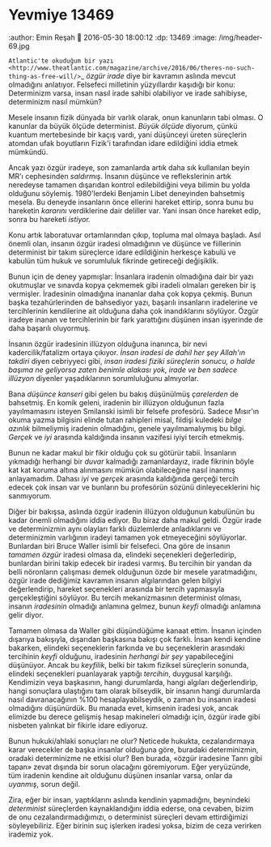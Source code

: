 Yevmiye 13469
=================

:author: Emin Reşah
:date: 2016-05-30 18:00:12 
:dp: 13469 
:image: /img/header-69.jpg

`Atlantic'te okuduğum bir yazı
<http://www.theatlantic.com/magazine/archive/2016/06/theres-no-such-thing-as-free-will/>`_
*özgür irade* diye bir kavramın aslında mevcut olmadığını anlatıyor. Felsefeci
milletinin yüzyıllardır kaşıdığı bir konu: Determinizm varsa, insan nasıl irade
sahibi olabiliyor ve irade sahibiyse, determinizm nasıl mümkün?

Mesele insanın fizik dünyada bir varlık olarak, onun kanunların tabi olması. O
kanunlar da büyük ölçüde determinist. *Büyük ölçüde* diyorum, çünkü kuantum
mertebesinde bir kaçış vardı, yani düşünceyi üreten süreçlerin atomdan ufak
boyutların Fizik'i tarafından idare edildiğini iddia etmek mümkündü.

Ancak yazı özgür iradeye, son zamanlarda artık daha sık kullanılan beyin MR'ı
cephesinden *saldırmış*. İnsanın düşünce ve reflekslerinin artık neredeyse
tamamen dışarıdan kontrol edilebildiğini veya bilimin bu yolda olduğunu
söylemiş. 1980'lerdeki Benjamin Libet deneyinden bahsetmiş mesela. Bu deneyde
insanların önce ellerini hareket ettirip, sonra bunu bu hareketin *kararını*
verdiklerine dair deliller var. Yani insan önce hareket edip, sonra bu hareketi
*istiyor.*

Konu artık laboratuvar ortamlarından çıkıp, topluma mal olmaya başladı. Asıl
önemli olan, insanın özgür iradesi olmadığının ve düşünce ve fiillerinin
determinist bir takım süreçlerce idare edildiğinin herkesçe kabulü ve kabulün
tüm hukuk ve sorumluluk fikrinde getireceği değişiklik.

Bunun için de deney yapmışlar: İnsanlara iradenin olmadığına dair bir yazı
okutmuşlar ve sınavda kopya çekmemek gibi iradeli olmaları gereken bir iş
vermişler. İradesinin olmadığına inananlar daha çok kopya çekmiş. Bunun başka
tezahürlerinden de bahsediyor yazı, başarılı insanların iradelerine ve
tercihlerinin kendilerine ait olduğuna daha çok inandıklarını söylüyor. Özgür
iradeye inanan ve tercihlerinin bir fark yarattığını düşünen insan işyerinde de
daha başarılı oluyormuş.

İnsanın özgür iradesinin illüzyon olduğuna inanınca, bir nevi
kadercilik/fatalizm ortaya çıkıyor. *İnsan iradesi de dahil her şey Allah'ın
takdiri* diyen cebriyyeci gibi, *insan iradesi fiziki süreçlerin sonucu, o halde
başıma ne geliyorsa zaten benimle alakası yok, irade ve ben sadece illüzyon*
diyenler yaşadıklarının sorumluluğunu almıyorlar.

Bana *düşünce kanseri* gibi gelen bu bakış düşünülmüş *çarelerden* de
bahsetmiş. En komik geleni, iradenin bir illüzyon olduğunun fazla yayılmamasını
isteyen Smilanski isimli bir felsefe profesörü. Sadece Mısır'ın okuma yazma
bilgisini elinde tutan rahipleri misal, fildişi kuledeki *bilge azınlık*
bilmeliymiş iradenin olmadığını, genele yayılmamalıymış bu bilgi. *Gerçek* ve
*iyi* arasında kaldığında insanın vazifesi iyiyi tercih etmekmiş.

Bunun ne kadar makul bir fikir olduğu çok su götürür tabii. İnsanların yıkmadığı
herhangi bir *duvar* kalmadığı zamanlardayız, irade fikrinin böyle kat kat
koruma altına alınmasını mümkün olabileceğine nasıl inanmış anlayamadım. Dahası
*iyi* ve *gerçek* arasında kaldığında gerçeği tercih edecek çok insan var ve
bunların bu profesörün sözünü dinleyeceklerini hiç sanmıyorum.

Diğer bir bakışsa, aslında özgür iradenin illüzyon olduğunun kabulünün bu kadar
önemli olmadığını iddia ediyor. Bu biraz daha makul geldi. Özgür irade ve
determinizmin aynı olayları farklı düzlemlerde anladıklarını ve determinizmin
varlığının iradeyi tamamen yok etmeyeceğini söylüyorlar. Bunlardan biri Bruce
Waller isimli bir felsefeci. Ona göre de insanın *tamamen özgür* iradesi olmasa
da, elindeki seçenekleri değerledirip, bunlardan birini takip edecek bir iradesi
varmış. Bu tercihin bir yandan da belli nöronların çalışması demek olduğunun
özde bir mesele yaratmadığını, özgür irade dediğimiz kavramın insanın
algılarından gelen bilgiyi değerlendirip, hareket seçenekleri arasında bir
tercih yapmasıyla gerçekleştiğini söylüyor. Bu tercih mekanizmasının determinist
olması, insanın *iradesinin* olmadığı anlamına gelmez, bunun *keyfi* olmadığı
anlamına gelir diyor.

Tamamen olmasa da Waller gibi düşündüğüme kanaat ettim. İnsanın içinden dışarıya
bakışıyla, dışarıdan başkasına bakışı çok farklı. İnsan kendi kendine bakarken,
elindeki seçeneklerin farkında ve bu seçeneklerin arasındaki tercihinin *keyfi*
olduğunu, iradesinin *herhangi bir şey* yapabileceğini düşünüyor. Ancak bu
*keyfilik*, belki bir takım fiziksel süreçlerin sonunda, elindeki seçenekleri
puanlayarak yaptığı *tercihin*, duygusal karşılığı. Kendimizin veya başkasının,
hangi durumlarda, hangi algıları değerlendirip, hangi sonuçlara ulaştığını tam
olarak bilseydik, bir insanın hangi durumlarda nasıl davranacağının %100
hesaplayabilseydik, o zaman bu insanın iradesi olmadığını düşünürdük. Bu manada
evet, kimsenin iradesi yok, ancak elimizde bu derece gelişmiş hesap makineleri
olmadığı için, özgür irade gibi nisbeten yalınkat bir fikirle idare ediyoruz.

Bunun hukuki/ahlaki sonuçları ne olur? Neticede hukukta, cezalandırmaya karar
verecekler de başka insanlar olduğuna göre, buradaki determinizmin, oradaki
determinizme ne etkisi olur? Ben burada, «özgür iradesine Tanrı gibi tapan»
zevat dışında bir sorun olacağını göremiyorum. Eğer yeryüzünde, tüm iradenin
kendine ait olduğunu düşünen insanlar varsa, onlar da *uyanmış*, sorun değil.

Zira, eğer bir insan, yaptıklarını aslında kendinin yapmadığını, beynindeki
*determinist* süreçlerden kaynaklandığını iddia ederse, ona cevaben, bizim de
onu cezalandırmadığımızı, o determinist süreçleri devam ettirdiğimizi
söyleyebiliriz. Eğer birinin suç işlerken iradesi yoksa, bizim de ceza verirken
irademiz yok.
